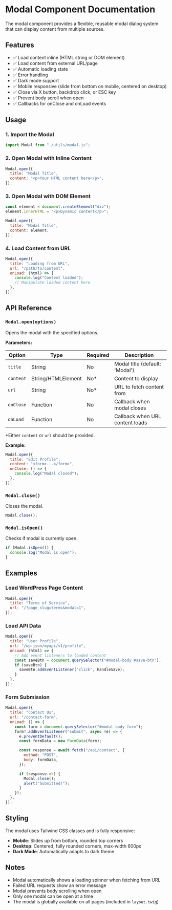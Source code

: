 # Modal Component Documentation

The modal component provides a flexible, reusable modal dialog system that can display content from multiple sources.

## Features

- ✅ Load content inline (HTML string or DOM element)
- ✅ Load content from external URL/page
- ✅ Automatic loading state
- ✅ Error handling
- ✅ Dark mode support
- ✅ Mobile responsive (slide from bottom on mobile, centered on desktop)
- ✅ Close via X button, backdrop click, or ESC key
- ✅ Prevent body scroll when open
- ✅ Callbacks for onClose and onLoad events

## Usage

### 1. Import the Modal

```javascript
import Modal from "./utils/modal.js";
```

### 2. Open Modal with Inline Content

```javascript
Modal.open({
  title: "Modal Title",
  content: "<p>Your HTML content here</p>",
});
```

### 3. Open Modal with DOM Element

```javascript
const element = document.createElement("div");
element.innerHTML = "<p>Dynamic content</p>";

Modal.open({
  title: "Modal Title",
  content: element,
});
```

### 4. Load Content from URL

```javascript
Modal.open({
  title: "Loading from URL",
  url: "/path/to/content",
  onLoad: (html) => {
    console.log("Content loaded");
    // Manipulate loaded content here
  },
});
```

## API Reference

### `Modal.open(options)`

Opens the modal with the specified options.

**Parameters:**

| Option    | Type               | Required | Description                     |
| --------- | ------------------ | -------- | ------------------------------- |
| `title`   | String             | No       | Modal title (default: 'Modal')  |
| `content` | String/HTMLElement | No\*     | Content to display              |
| `url`     | String             | No\*     | URL to fetch content from       |
| `onClose` | Function           | No       | Callback when modal closes      |
| `onLoad`  | Function           | No       | Callback when URL content loads |

\*Either `content` or `url` should be provided.

**Example:**

```javascript
Modal.open({
  title: "Edit Profile",
  content: "<form>...</form>",
  onClose: () => {
    console.log("Modal closed");
  },
});
```

### `Modal.close()`

Closes the modal.

```javascript
Modal.close();
```

### `Modal.isOpen()`

Checks if modal is currently open.

```javascript
if (Modal.isOpen()) {
  console.log("Modal is open");
}
```

## Examples

### Load WordPress Page Content

```javascript
Modal.open({
  title: "Terms of Service",
  url: "/?page_slug=terms&modal=1",
});
```

### Load API Data

```javascript
Modal.open({
  title: "User Profile",
  url: "/wp-json/myapi/v1/profile",
  onLoad: (html) => {
    // Add event listeners to loaded content
    const saveBtn = document.querySelector("#modal-body #save-btn");
    if (saveBtn) {
      saveBtn.addEventListener("click", handleSave);
    }
  },
});
```

### Form Submission

```javascript
Modal.open({
  title: "Contact Us",
  url: "/contact-form",
  onLoad: () => {
    const form = document.querySelector("#modal-body form");
    form?.addEventListener("submit", async (e) => {
      e.preventDefault();
      const formData = new FormData(form);

      const response = await fetch("/api/contact", {
        method: "POST",
        body: formData,
      });

      if (response.ok) {
        Modal.close();
        alert("Submitted!");
      }
    });
  },
});
```

## Styling

The modal uses Tailwind CSS classes and is fully responsive:

- **Mobile**: Slides up from bottom, rounded top corners
- **Desktop**: Centered, fully rounded corners, max-width 600px
- **Dark Mode**: Automatically adapts to dark theme

## Notes

- Modal automatically shows a loading spinner when fetching from URL
- Failed URL requests show an error message
- Modal prevents body scrolling when open
- Only one modal can be open at a time
- The modal is globally available on all pages (included in `layout.twig`)
